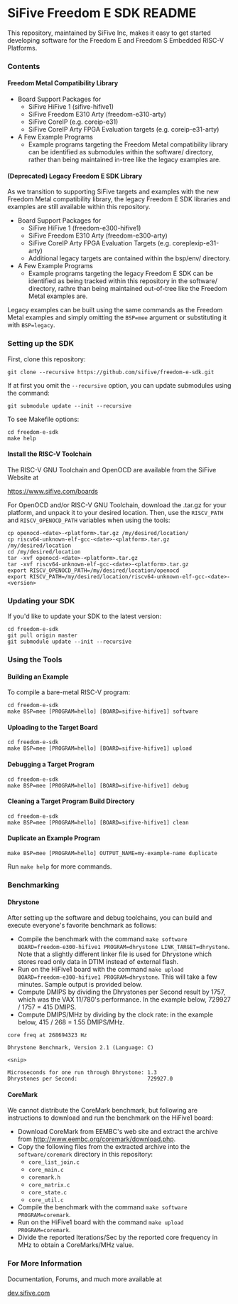 # SiFive Freedom E SDK README #

This repository, maintained by SiFive Inc, makes it easy to get started developing
software for the Freedom E and Freedom S Embedded RISC-V Platforms. 

### Contents ###

#### Freedom Metal Compatibility Library ####

* Board Support Packages for
  - SiFive HiFive 1 (sifive-hifive1)
  - SiFive Freedom E310 Arty (freedom-e310-arty)
  - SiFive CoreIP (e.g. coreip-e31)
  - SiFive CoreIP Arty FPGA Evaluation targets (e.g. coreip-e31-arty)
* A Few Example Programs
  - Example programs targeting the Freedom Metal compatibility library can be identified
    as submodules within the software/ directory, rather than being maintained in-tree
    like the legacy examples are.

#### (Deprecated) Legacy Freedom E SDK Library ####

As we transition to supporting SiFive targets and examples with the new Freedom Metal
compatibility library, the legacy Freedom E SDK libraries and examples are still available
within this repository.

* Board Support Packages for
  - SiFive HiFive 1 (freedom-e300-hifive1)
  - SiFive Freedom E310 Arty (freedom-e300-arty)
  - SiFive CoreIP Arty FPGA Evaluation Targets (e.g. coreplexip-e31-arty)
  - Additional legacy targets are contained within the bsp/env/ directory.
* A Few Example Programs
  - Example programs targeting the legacy Freedom E SDK can be identified as being tracked
    within this repository in the software/ directory, rathre than being maintained
    out-of-tree like the Freedom Metal examples are.

Legacy examples can be built using the same commands as the Freedom Metal examples and simply
omitting the `BSP=mee` argument or substituting it with `BSP=legacy`.

### Setting up the SDK ###

First, clone this repository:

```
git clone --recursive https://github.com/sifive/freedom-e-sdk.git
```

If at first you omit the `--recursive` option, you can update submodules using the command:

```
git submodule update --init --recursive
```

To see Makefile options:

```
cd freedom-e-sdk
make help
```

#### Install the RISC-V Toolchain ####

The RISC-V GNU Toolchain and OpenOCD are available from the SiFive Website at

https://www.sifive.com/boards

For OpenOCD and/or RISC-V GNU Toolchain, download the .tar.gz for your platform,
and unpack it to your desired location. Then, use the `RISCV_PATH` and
`RISCV_OPENOCD_PATH` variables when using the tools:

```
cp openocd-<date>-<platform>.tar.gz /my/desired/location/
cp riscv64-unknown-elf-gcc-<date>-<platform>.tar.gz /my/desired/location
cd /my/desired/location
tar -xvf openocd-<date>-<platform>.tar.gz
tar -xvf riscv64-unknown-elf-gcc-<date>-<platform>.tar.gz
export RISCV_OPENOCD_PATH=/my/desired/location/openocd
export RISCV_PATH=/my/desired/location/riscv64-unknown-elf-gcc-<date>-<version>
```

### Updating your SDK ###

If you'd like to update your SDK to the latest version:

```
cd freedom-e-sdk
git pull origin master
git submodule update --init --recursive
```

### Using the Tools ###

#### Building an Example ####

To compile a bare-metal RISC-V program:

```
cd freedom-e-sdk
make BSP=mee [PROGRAM=hello] [BOARD=sifive-hifive1] software
```

#### Uploading to the Target Board ####

```
cd freedom-e-sdk
make BSP=mee [PROGRAM=hello] [BOARD=sifive-hifive1] upload
```

#### Debugging a Target Program ####

```
cd freedom-e-sdk
make BSP=mee [PROGRAM=hello] [BOARD=sifive-hifive1] debug
```

#### Cleaning a Target Program Build Directory ####

```
cd freedom-e-sdk
make BSP=mee [PROGRAM=hello] [BOARD=sifive-hifive1] clean
```

#### Duplicate an Example Program ####

```
make BSP=mee [PROGRAM=hello] OUTPUT_NAME=my-example-name duplicate
```

Run `make help` for more commands.

### Benchmarking ###

#### Dhrystone ####

After setting up the software and debug toolchains, you can build and
execute everyone's favorite benchmark as follows:

- Compile the benchmark with the command `make software BOARD=freedom-e300-hifive1 PROGRAM=dhrystone LINK_TARGET=dhrystone`. Note that a slightly different linker file is used for Dhrystone which stores read only data in DTIM instead of external flash.
- Run on the HiFive1 board with the command `make upload BOARD=freedom-e300-hifive1 PROGRAM=dhrystone`.
  This will take a few minutes.  Sample output is provided below.
- Compute DMIPS by dividing the Dhrystones per Second result by 1757, which
  was the VAX 11/780's performance.  In the example below, 729927 / 1757 =
  415 DMIPS.
- Compute DMIPS/MHz by dividing by the clock rate: in the example below,
  415 / 268 = 1.55 DMIPS/MHz.

```
core freq at 268694323 Hz

Dhrystone Benchmark, Version 2.1 (Language: C)

<snip>

Microseconds for one run through Dhrystone: 1.3
Dhrystones per Second:                      729927.0
```

#### CoreMark ####

We cannot distribute the CoreMark benchmark, but following are instructions
to download and run the benchmark on the HiFive1 board:

- Download CoreMark from EEMBC's web site and extract the archive from
  http://www.eembc.org/coremark/download.php.
- Copy the following files from the extracted archive into the
  `software/coremark` directory in this repository:
  - `core_list_join.c`
  - `core_main.c`
  - `coremark.h`
  - `core_matrix.c`
  - `core_state.c`
  - `core_util.c`
- Compile the benchmark with the command `make software PROGRAM=coremark`.
- Run on the HiFive1 board with the command `make upload PROGRAM=coremark`.
- Divide the reported Iterations/Sec by the reported core frequency in MHz to
  obtain a CoreMarks/MHz value.

### For More Information ###

Documentation, Forums, and much more available at

[dev.sifive.com](https://dev.sifive.com)
